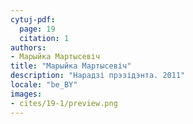 ```yaml
---
cytuj-pdf:
  page: 19
  citation: 1
authors:
- Марыйка Мартысевіч
title: "Марыйка Мартысевіч"
description: "Нарадзі прэзідэнта. 2011"
locale: "be_BY"
images:
- cites/19-1/preview.png
---
```

